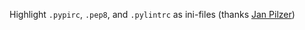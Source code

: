 Highlight `.pypirc`, `.pep8`, and `.pylintrc` as ini-files (thanks [Jan Pilzer](https://github.com/Hirse))
